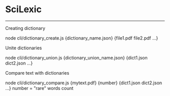 # SciLexic
______________________________________

Creating dictionary

node cli/dictionary_create.js {dictionary_name.json} {file1.pdf file2.pdf ...}

Unite dictionaries

node cli/dictionary_union.js {dictionary_union_name.json} {dict1.json dict2.json ...}

Compare text with dictionaries

node cli/dictionary_compare.js {mytext.pdf} {number} {dict1.json dict2.json ...}
number = "rare" words count
